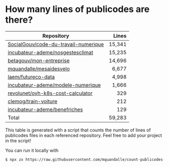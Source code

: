 # How many lines of publicodes are there?

<!--table:start-->
| Repository | Lines |
| --- | --: |
| [SocialGouv/code-du-travail-numerique](https://github.com/SocialGouv/code-du-travail-numerique/tree/master/packages/code-du-travail-modeles/src/modeles) | 15,341 |
| [incubateur-ademe/nosgestesclimat](https://github.com/incubateur-ademe/nosgestesclimat/tree/master/data) | 15,235 |
| [betagouv/mon-entreprise](https://github.com/betagouv/mon-entreprise/tree/master/modele-social/règles) | 14,696 |
| [mquandalle/mesaidesvelo](https://github.com/mquandalle/mesaidesvelo/tree/master/src) | 6,677 |
| [laem/futureco-data](https://github.com/laem/futureco-data/tree/master/) | 4,998 |
| [incubateur-ademe/modele-numerique](https://github.com/incubateur-ademe/modele-numerique/tree/master/rules) | 1,666 |
| [revolunet/ovh-k8s-cost-calculator](https://github.com/revolunet/ovh-k8s-cost-calculator/tree/master/src) | 329 |
| [clemog/train-voiture](https://github.com/clemog/train-voiture/tree/master/src/data) | 212 |
| [incubateur-ademe/benefriches](https://github.com/incubateur-ademe/benefriches/tree/master/apps/publicodes-rules/rules) | 129 |
| Total | 59,283 |
<!--table:end-->

This table is generated with a script that counts the number of lines of publicodes files in each referenced repository. Feel free to add your project in the script!

You can run it locally with

```sh
$ npx zx https://raw.githubusercontent.com/mquandalle/count-publicodes-lines/master/count-publicodes-lines.mjs
```
